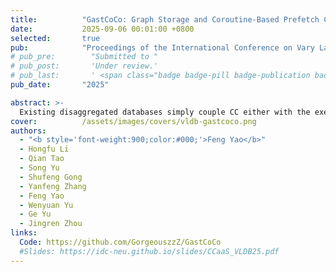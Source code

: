 ```yaml
---
title:          "GastCoCo: Graph Storage and Coroutine-Based Prefetch Co-Design for Dynamic Graph Processing"
date:           2025-09-06 00:01:00 +0800
selected:       true
pub:            "Proceedings of the International Conference on Vary Large Data Bases (VLDB)"
# pub_pre:        "Submitted to "
# pub_post:       'Under review.'
# pub_last:       ' <span class="badge badge-pill badge-publication badge-success">Spotlight</span>'
pub_date:       "2025"

abstract: >-
  Existing disaggregated databases simply couple CC either with the execution layer or the storage layer, which limits the performance and elasticity of these systems. This paper proposes Concurrency Control as a Service (CCaaS), which decouples CC from databases, building an execution-CC-storage three-layer decoupled database, allowing independent scaling and upgrades for improved elasticity, resource utilization, and development agility.
cover:          /assets/images/covers/vldb-gastcoco.png
authors:
  - "<b style='font-weight:900;color:#000;'>Feng Yao</b>"
  - Hongfu Li
  - Qian Tao
  - Song Yu
  - Shufeng Gong
  - Yanfeng Zhang
  - Feng Yao
  - Wenyuan Yu
  - Ge Yu
  - Jingren Zhou
links:
  Code: https://github.com/GorgeouszzZ/GastCoCo
  #Slides: https://idc-neu.github.io/slides/CCaaS_VLDB25.pdf
---
```





